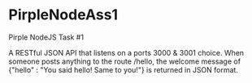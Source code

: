# PirpleNodeAss1
Pirple NodeJS Task #1

A RESTful JSON API that listens on a ports 3000 & 3001 choice. 
When someone posts anything to the route /hello, the welcome message of {"hello" : "You said hello! Same to you!"} is returned in JSON format. 
